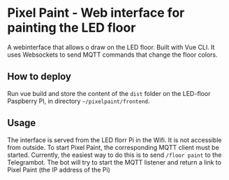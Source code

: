 # Pixel Paint - Web interface for painting the LED floor

A webinterface that allows o draw on the LED floor. 
Built with Vue CLI. It uses Websockets to send MQTT commands that change the floor colors.

## How to deploy

Run vue build and store the content of the `dist` folder on the 
LED-floor Paspberry PI, in directory `~/pixelpaint/frontend`.

## Usage

The interface is served from the LED florr Pi in the Wifi. It is not accessible from outside.
To start Pixel Paint, the corresponding MQTT client must be started. 
Currently, the easiest way to do this is to send `/floor paint` to the Telegrambot.
The bot will try to start the MQTT listener and return a link to Pixel Paint (the IP address of the Pi)
